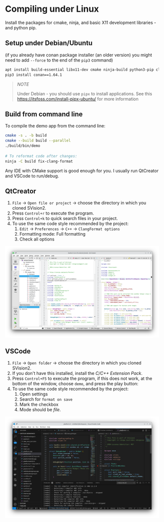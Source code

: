 # Compiling under Linux

Install the packages for cmake, ninja, and basic X11 development
libraries - and python pip.

## Setup under Debian/Ubuntu

(if you already have conan package installer
(an older version) you might need to add `--force` to the end of the `pip3` command)

``` bash
apt install build-essential libx11-dev cmake ninja-build python3-pip clang-format
pip3 install conan==1.64.1
```

> *NOTE*
>
> Under Debian - you should use `pipx` to install applications. See this
> <https://itsfoss.com/install-pipx-ubuntu/> for more information

## Build from command line

To compile the demo app from the command line:

``` bash
cmake -s . -b build
cmake --build build --parallel
./build/bin/demo

# To reformat code after changes:
ninja -C build fix-clang-format
```

Any IDE with CMake support is good enough for you. I usually run QtCreator
and VSCode to run/debug.

## QtCreator

1. `File` -> `Open file or project` -> choose the directory in which you cloned SVision2.
2. Press `Control+r` to execute the program.
3. Press `Control+k` to quick search files in your project.
4. To use the same code style recommended by the project:
   1. `Edit` -> `Preferences` -> `C++` -> `ClangFormat options`
   2. Formatting mode: Full formatting
   3. Check all options

![QtCreator](qtcreator-linux.png "Project loaded")

## VSCode

1. `File` -> `Open folder` -> choose the directory in which you cloned SVision2.
2. If you don't have this installed, install the *C/C++ Extension Pack*.
3. Press `Control+F5` to execute the program, if this does not work, at the
bottom of the window, choose `demo`, and press the play button:
4. To use the same code style recommended by the project:
   1. Open settings
   2. Search for `format on save`
   3. Mark the checkbox
   4. Mode should be *file*.

![QtCreator](vscode-linux.png "Project loaded")
